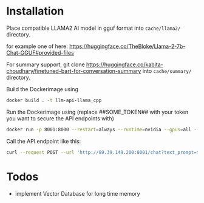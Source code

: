 # Installation

Place compatible LLAMA2 AI model in gguf format into `cache/llama2/` directory.

for example one of here: https://huggingface.co/TheBloke/Llama-2-7b-Chat-GGUF#provided-files

For summary support,
git clone https://huggingface.co/kabita-choudhary/finetuned-bart-for-conversation-summary into `cache/summary/` directory.

Build the Dockerimage using
```sh
docker build . -t llm-api-llama_cpp
```

Run the Dockerimage using (replace ##SOME_TOKEN## with your token you want to secure the API endpoints with)
```sh
docker run -p 8001:8000 --restart=always --runtime=nvidia --gpus=all --env AUTH_TOKEN=##SOME_TOKEN## --detach  llm-api-llama_cpp
```

Call the API endpoint like this:
```sh
curl --request POST --url 'http://89.39.149.200:8001/chat?text_prompt=t=Hello%20how%20are%20you?' --header 'X-Auth-Token: ##SOME_TOKEN##'
```

# Todos
- implement Vector Database for long time memory
